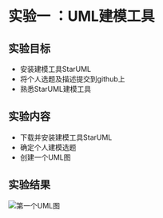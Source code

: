 # 实验一 ：UML建模工具

## 实验目标

- 安装建模工具StarUML
- 将个人选题及描述提交到github上
- 熟悉StarUML建模工具

## 实验内容

- 下载并安装建模工具StarUML
- 确定个人建模选题
- 创建一个UML图
## 实验结果

![第一个UML图](./Model1.jpg)

